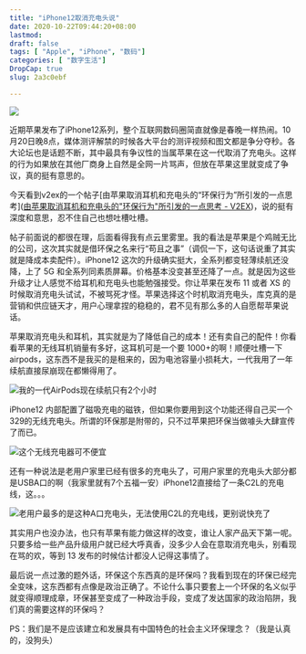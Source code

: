 ```yaml
---
title: "iPhone12取消充电头说"
date: 2020-10-22T09:44:20+08:00
lastmod: 
draft: false
tags: [ "Apple", "iPhone", "数码"]
categories: [ "数字生活"]
DropCap: true
slug: 2a3c0ebf

---
```


![](https://xiaomao260.github.io/picx-images-hosting/20240518/未标题-1.2vekhq5rf5.webp)

近期苹果发布了iPhone12系列，整个互联网数码圈简直就像是春晚一样热闹。10月20日晚8点，媒体测评解禁的时候各大平台的测评视频和图文都是争分夺秒。各大论坛也是话题不断，其中最具有争议性的当属苹果在这一代取消了充电头。这样的行为如果放在其他厂商身上自然是全网一片骂声，但放在苹果这里就变成了争议，真的挺有意思的。

今天看到v2ex的一个帖子[由苹果取消耳机和充电头的“环保行为”所引发的一点思考]([由苹果取消耳机和充电头的"环保行为"所引发的一点思考 - V2EX](https://www.v2ex.com/t/716672#reply156))，说的挺有深度和意思，忍不住自己也想吐槽吐槽。

帖子前面说的都很在理，后面看得我有点云里雾里。我的看法是苹果是个鸡贼无比的公司，这次其实就是借环保之名来行“苟且之事”（调侃一下，这句话说重了其实就是降成本卖配件）。iPhone12 这次的升级确实挺大，全系列都变轻薄续航还没降，上了 5G 和全系列同素质屏幕。价格基本没变甚至还降了一点。就是因为这些升级才让人感觉不给耳机和充电头也能勉强接受。你让苹果在发布 11 或者 XS 的时候取消充电头试试，不被骂死才怪。苹果选择这个时机取消充电头，库克真的是营销和供应链天才，用户心理拿捏的稳稳的，君不见有那么多的人自愿帮苹果说话。

苹果取消充电头和耳机，其实就是为了降低自己的成本！还有卖自己的配件！你看看苹果的无线耳机销量有多好，这耳机可是一个要 1000+的啊！顺便吐槽一下 airpods，这东西不是我买的是租来的，因为电池容量小损耗大，一代我用了一年续航直接尿崩现在都懒得用了。

![我的一代AirPods现在续航只有2个小时](https://xiaomao260.github.io/picx-images-hosting/20240518/snipaste_20201022_101435-1603332930001.58h6yxjkly.webp)

iPhone12 内部配置了磁吸充电的磁铁，但如果你要用到这个功能还得自己买一个 329的无线充电头。所谓的环保那是附带的，只不过苹果把环保当做噱头大肆宣传了而已。

![这个无线充电器可不便宜](https://xiaomao260.github.io/picx-images-hosting/20240518/snipaste_20201022_100618.5mnmpsrvgz.webp)

还有一种说法是老用户家里已经有很多的充电头了，可用户家里的充电头大部分都是USBA口的啊（我家里就有7个五福一安）iPhone12直接给了一条C2L的充电线，这。。。

![老用户最多的是这种A口充电头，无法使用C2L的充电线，更别说快充了](https://xiaomao260.github.io/picx-images-hosting/20240518/snipaste_20201022_101320.9kg06h2w44.webp)

其实用户也没办法，也只有苹果有能力做这样的改变，谁让人家产品天下第一呢。只要多给一些产品升级用户就已经大呼真香，没多少人会在意取消充电头，别看现在骂的欢，等到 13 发布的时候估计都没人记得这事情了。

最后说一点过激的题外话，环保这个东西真的是环保吗？我看到现在的环保已经完全变味，这东西都有点像是政治正确了。不论什么事只要套上一个环保的名义似乎就变得顺理成章，环保甚至变成了一种政治手段，变成了发达国家的政治陷阱，我们真的需要这样的环保吗？

PS：我们是不是应该建立和发展具有中国特色的社会主义环保理念？（我是认真的，没狗头）
